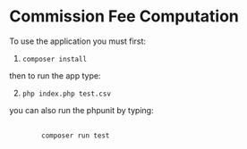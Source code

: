 <h1>Commission Fee Computation</h1>

To use the application you must first:

1. <pre><code>composer install</code></pre>

then to run the app type:

2. <pre><code>php index.php test.csv</code></pre>

you can also run the phpunit by typing:

<pre>
    <code>
        composer run test
    </code>
</pre>